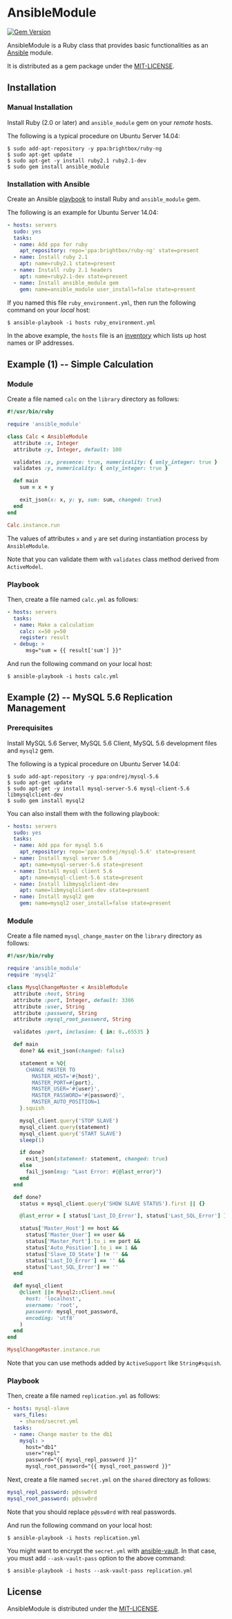 AnsibleModule
=============

[![Gem Version](https://badge.fury.io/rb/ansible_module.svg)](http://badge.fury.io/rb/ansible_module)

AnsibleModule is a Ruby class that provides basic functionalities as an [Ansible](http://ansible.com) module.

It is distributed as a gem package under the [MIT-LICENSE](MIT-LICENSE).

Installation
------------

### Manual Installation

Install Ruby (2.0 or later) and `ansible_module` gem on your *remote* hosts.

The following is a typical procedure on Ubuntu Server 14.04:

```
$ sudo add-apt-repository -y ppa:brightbox/ruby-ng
$ sudo apt-get update
$ sudo apt-get -y install ruby2.1 ruby2.1-dev
$ sudo gem install ansible_module
```

### Installation with Ansible

Create an Ansible [playbook](http://docs.ansible.com/playbooks.html) to install Ruby and `ansible_module` gem.

The following is an example for Ubuntu Server 14.04:

```yaml
- hosts: servers
  sudo: yes
  tasks:
  - name: Add ppa for ruby
    apt_repository: repo='ppa:brightbox/ruby-ng' state=present
  - name: Install ruby 2.1
    apt: name=ruby2.1 state=present
  - name: Install ruby 2.1 headers
    apt: name=ruby2.1-dev state=present
  - name: Install ansible_module gem
    gem: name=ansible_module user_install=false state=present
```

If you named this file `ruby_environment.yml`, then run the following command on your *local* host:

```
$ ansible-playbook -i hosts ruby_environment.yml
```

In the above example, the `hosts` file is an [inventory](http://docs.ansible.com/intro_inventory.html) which lists up host names or IP addresses.


Example (1) -- Simple Calculation
---------------------------------

### Module

Create a file named `calc` on the `library` directory as follows:

```ruby
#!/usr/bin/ruby

require 'ansible_module'

class Calc < AnsibleModule
  attribute :x, Integer
  attribute :y, Integer, default: 100

  validates :x, presence: true, numericality: { only_integer: true }
  validates :y, numericality: { only_integer: true }

  def main
    sum = x + y

    exit_json(x: x, y: y, sum: sum, changed: true)
  end
end

Calc.instance.run
```

The values of attributes `x` and `y` are set during instantiation process by `AnsibleModule`.

Note that you can validate them with `validates` class method derived from `ActiveModel`.

### Playbook

Then, create a file named `calc.yml` as follows:

```yaml
- hosts: servers
  tasks:
  - name: Make a calculation
    calc: x=50 y=50
    register: result
  - debug: >
      msg="sum = {{ result['sum'] }}"
```

And run the following command on your local host:

```
$ ansible-playbook -i hosts calc.yml
```


Example (2) -- MySQL 5.6 Replication Management
-----------------------------------------------

### Prerequisites

Install MySQL 5.6 Server, MySQL 5.6 Client, MySQL 5.6 development files and `mysql2` gem.

The following is a typical procedure on Ubuntu Server 14.04:

```
$ sudo add-apt-repository -y ppa:ondrej/mysql-5.6
$ sudo apt-get update
$ sudo apt-get -y install mysql-server-5.6 mysql-client-5.6 libmysqlclient-dev
$ sudo gem install mysql2
```

You can also install them with the following playbook:

```yaml
- hosts: servers
  sudo: yes
  tasks:
  - name: Add ppa for mysql 5.6
    apt_repository: repo='ppa:ondrej/mysql-5.6' state=present
  - name: Install mysql server 5.6
    apt: name=mysql-server-5.6 state=present
  - name: Install mysql client 5.6
    apt: name=mysql-client-5.6 state=present
  - name: Install libmysqlclient-dev
    apt: name=libmysqlclient-dev state=present
  - name: Install mysql2 gem
    gem: name=mysql2 user_install=false state=present
```


### Module

Create a file named `mysql_change_master` on the `library` directory as follows:

```ruby
#!/usr/bin/ruby

require 'ansible_module'
require 'mysql2'

class MysqlChangeMaster < AnsibleModule
  attribute :host, String
  attribute :port, Integer, default: 3306
  attribute :user, String
  attribute :password, String
  attribute :mysql_root_password, String

  validates :port, inclusion: { in: 0..65535 }

  def main
    done? && exit_json(changed: false)

    statement = %Q{
      CHANGE MASTER TO
        MASTER_HOST='#{host}',
        MASTER_PORT=#{port},
        MASTER_USER='#{user}',
        MASTER_PASSWORD='#{password}',
        MASTER_AUTO_POSITION=1
    }.squish

    mysql_client.query('STOP SLAVE')
    mysql_client.query(statement)
    mysql_client.query('START SLAVE')
    sleep(1)

    if done?
      exit_json(statement: statement, changed: true)
    else
      fail_json(msg: "Last Error: #{@last_error}")
    end
  end

  def done?
    status = mysql_client.query('SHOW SLAVE STATUS').first || {}

    @last_error = [ status['Last_IO_Error'], status['Last_SQL_Error'] ].compact.join(' ').squish

    status['Master_Host'] == host &&
      status['Master_User'] == user &&
      status['Master_Port'].to_i == port &&
      status['Auto_Position'].to_i == 1 &&
      status['Slave_IO_State'] != '' &&
      status['Last_IO_Error'] == '' &&
      status['Last_SQL_Error'] == ''
  end

  def mysql_client
    @client ||= Mysql2::Client.new(
      host: 'localhost',
      username: 'root',
      password: mysql_root_password,
      encoding: 'utf8'
    )
  end
end

MysqlChangeMaster.instance.run
```

Note that you can use methods added by `ActiveSupport` like `String#squish`.

### Playbook

Then, create a file named `replication.yml` as follows:

```yaml
- hosts: mysql-slave
  vars_files:
    - shared/secret.yml
  tasks:
  - name: Change master to the db1
    mysql: >
      host="db1"
      user="repl"
      password="{{ mysql_repl_password }}"
      mysql_root_password="{{ mysql_root_password }}"
```

Next, create a file named `secret.yml` on the `shared` directory as follows:

```secret.yml
mysql_repl_password: p@ssw0rd
mysql_root_password: p@ssw0rd
```

Note that you should replace `p@ssw0rd` with real passwords.

And run the following command on your local host:

```
$ ansible-playbook -i hosts replication.yml
```

You might want to encrypt the `secret.yml` with [ansible-vault](http://docs.ansible.com/playbooks_vault.html).
In that case, you must add `--ask-vault-pass` option to the above command:

```
$ ansible-playbook -i hosts --ask-vault-pass replication.yml
```


License
-------

AnsibleModule is distributed under the [MIT-LICENSE](MIT-LICENSE).
